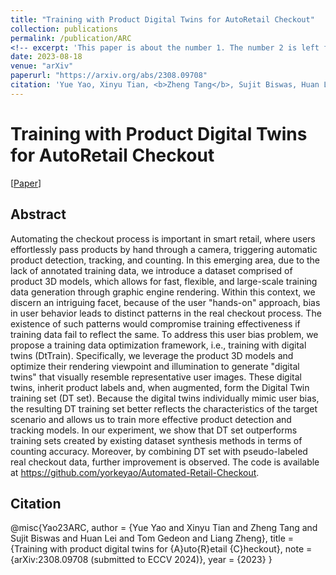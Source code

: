 ```yaml
---
title: "Training with Product Digital Twins for AutoRetail Checkout"
collection: publications
permalink: /publication/ARC
<!-- excerpt: 'This paper is about the number 1. The number 2 is left for future work.' -->
date: 2023-08-18
venue: "arXiv"
paperurl: "https://arxiv.org/abs/2308.09708"
citation: 'Yue Yao, Xinyu Tian, <b>Zheng Tang</b>, Sujit Biswas, Huan Lei, Tom Gedeon and Liang Zheng. "Training with Product Digital Twins for AutoRetail Checkout". <i>arXiv:2308.09708</i>. 2023.'
---
```

# Training with Product Digital Twins for AutoRetail Checkout

[<a href="https://arxiv.org/abs/2308.09708">Paper</a>]


## Abstract
Automating the checkout process is important in smart retail, where users effortlessly pass products by hand through a camera, triggering automatic product detection, tracking, and counting. In this emerging area, due to the lack of annotated training data, we introduce a dataset comprised of product 3D models, which allows for fast, flexible, and large-scale training data generation through graphic engine rendering. Within this context, we discern an intriguing facet, because of the user "hands-on" approach, bias in user behavior leads to distinct patterns in the real checkout process. The existence of such patterns would compromise training effectiveness if training data fail to reflect the same. To address this user bias problem, we propose a training data optimization framework, i.e., training with digital twins (DtTrain). Specifically, we leverage the product 3D models and optimize their rendering viewpoint and illumination to generate "digital twins" that visually resemble representative user images. These digital twins, inherit product labels and, when augmented, form the Digital Twin training set (DT set). Because the digital twins individually mimic user bias, the resulting DT training set better reflects the characteristics of the target scenario and allows us to train more effective product detection and tracking models. In our experiment, we show that DT set outperforms training sets created by existing dataset synthesis methods in terms of counting accuracy. Moreover, by combining DT set with pseudo-labeled real checkout data, further improvement is observed. The code is available at https://github.com/yorkeyao/Automated-Retail-Checkout.


## Citation
@misc{Yao23ARC,
author = {Yue Yao and Xinyu Tian and Zheng Tang and Sujit Biswas and Huan Lei and Tom Gedeon and Liang Zheng},
title = {Training with product digital twins for {A}uto{R}etail {C}heckout},
note = {arXiv:2308.09708 (submitted to ECCV 2024)},
year = {2023}
}
